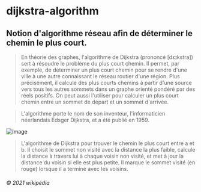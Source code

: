 # dijkstra-algorithm
## Notion d'algorithme réseau afin de déterminer le chemin le plus court.
>En théorie des graphes, l'algorithme de Dijkstra (prononcé [dɛɪkstra]) sert à résoudre le problème du plus court chemin. Il permet, par exemple, de déterminer un plus court chemin pour se rendre d'une ville à une autre connaissant le réseau routier d'une région. Plus précisément, il calcule des plus courts chemins à partir d'une source vers tous les autres sommets dans un graphe orienté pondéré par des réels positifs. On peut aussi l'utiliser pour calculer un plus court chemin entre un sommet de départ et un sommet d'arrivée.

>L'algorithme porte le nom de son inventeur, l'informaticien néerlandais Edsger Dijkstra, et a été publié en 1959.

![image](https://user-images.githubusercontent.com/83721477/145497860-d9322879-ae5c-420e-a3fc-0328e483b39e.png)
>L'algorithme de Dijkstra pour trouver le chemin le plus court entre a et b. Il choisit le sommet non visité avec la distance la plus faible, calcule la distance à travers lui à chaque voisin non visité, et met à jour la distance du voisin si elle est plus petite. Il marque le sommet visité (en rouge) lorsque il a terminé avec les voisins.

###### © 2021 wikipédia
